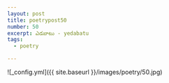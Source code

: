 ```yaml
---
layout: post
title: poetrypost50
number: 50
excerpt: ఎడబాటు - yedabatu
tags:
  - poetry

---
```




![_config.yml]({{ site.baseurl }}/images/poetry/50.jpg)

